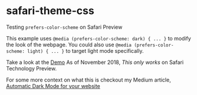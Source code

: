 # safari-theme-css

Testing `prefers-color-scheme` on Safari Preview

This example uses `@media (prefers-color-scheme: dark) { ... }` to modify the look of the webpage.
You could also use `@media (prefers-color-scheme: light) { ... }` to target light mode specifically.

Take a look at the [Demo](https://safari-theme-css.sethcorker.me/)
As of November 2018, *This only works* on Safari Technology Preview.

For some more context on what this is checkout my Medium article, [Automatic Dark Mode for your website](https://medium.com/front-end-field-guide/automatic-dark-mode-for-your-website-b446d8a3b8a5)
